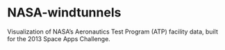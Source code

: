 NASA-windtunnels
================

Visualization of NASA’s Aeronautics Test Program (ATP) facility data, built for the 2013 Space Apps Challenge.